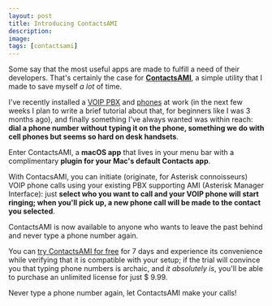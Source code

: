 ```yaml
---
layout: post
title: Introducing ContactsAMI
description:
image:
tags: [contactsami]
---
```

Some say that the most useful apps are made to fulfill a need of their developers. That's certainly the case for [**ContactsAMI**](https://www.cdf1982.com/contactsami), a simple utility that I made to save myself *a lot* of time.

I've recently installed a [VOIP PBX](http://amzn.to/2GBMgWE) and [phones](http://amzn.to/2GAml1K) at work (in the next few weeks I plan to write a brief tutorial about that, for beginners like I was 3 months ago), and finally something I've always wanted was within reach: **dial a phone number without typing it on the phone, something we do with cell phones but seems so hard on desk handsets**.

Enter ContactsAMI, a **macOS app** that lives in your menu bar with a complimentary **plugin for your Mac's default Contacts app**.

With ContacsAMI, you can initiate (originate, for Asterisk connoisseurs) VOIP phone calls using your existing PBX supporting AMI (Asterisk Manager Interface): just **select who you want to call and your VOIP phone will start ringing; when you'll pick up, a new phone call will be made to the contact you selected**.

ContactsAMI is now available to anyone who wants to leave the past behind and never type a phone number again.

You can [try ContactsAMI for free](https://www.cdf1982.com/s/ContactsAMI.zip) for 7 days and experience its convenience while verifying that it is compatible with your setup; if the trial will convince you that typing phone numbers is archaic, and *it absolutely is*, you'll be able to purchase an unlimited license for just $ 9.99.

Never type a phone number again, let ContactsAMI make your calls!